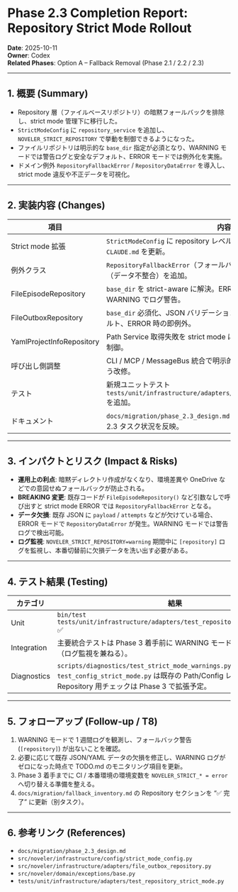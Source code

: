 # Phase 2.3 Completion Report: Repository Strict Mode Rollout

**Date**: 2025-10-11  
**Owner**: Codex  
**Related Phases**: Option A – Fallback Removal (Phase 2.1 / 2.2 / 2.3)

---

## 1. 概要 (Summary)

- Repository 層（ファイルベースリポジトリ）の暗黙フォールバックを排除し、strict mode 管理下に移行した。
- `StrictModeConfig` に `repository_service` を追加し、`NOVELER_STRICT_REPOSITORY` で挙動を制御できるようになった。
- ファイルリポジトリは明示的な `base_dir` 指定が必須となり、WARNING モードでは警告ログと安全なデフォルト、ERROR モードでは例外化を実施。
- ドメイン例外 `RepositoryFallbackError` / `RepositoryDataError` を導入し、strict mode 違反や不正データを可視化。

---

## 2. 実装内容 (Changes)

| 項目 | 内容 |
|------|------|
| Strict mode 拡張 | `StrictModeConfig` に repository レベルを追加し、`.env.example` / `CLAUDE.md` を更新。 |
| 例外クラス | `RepositoryFallbackError`（フォールバック禁止）、`RepositoryDataError`（データ不整合）を追加。 |
| FileEpisodeRepository | `base_dir` を strict-aware に解決。ERROR でフォールバック禁止、WARNING でログ警告。 |
| FileOutboxRepository | `base_dir` 必須化、JSON バリデーション、WARNING 時の安全なデフォルト、ERROR 時の即例外。 |
| YamlProjectInfoRepository | Path Service 取得失敗を strict mode に準拠させ、フォールバック可否を制御。 |
| 呼び出し側調整 | CLI / MCP / MessageBus 統合で明示的な保存ディレクトリを指定するよう改修。 |
| テスト | 新規ユニットテスト `tests/unit/infrastructure/adapters/test_repository_strict_mode.py` を追加。 |
| ドキュメント | `docs/migration/phase_2.3_design.md` と TODO.md を更新し、Phase 2.3 タスク状況を反映。 |

---

## 3. インパクトとリスク (Impact & Risks)

- **運用上の利点**: 暗黙ディレクトリ作成がなくなり、環境差異や OneDrive などでの意図せぬフォールバックが防止される。
- **BREAKING 変更**: 既存コードが `FileEpisodeRepository()` など引数なしで呼び出すと strict mode ERROR では `RepositoryFallbackError` となる。
- **データ欠損**: 既存 JSON に `payload` / `attempts` などが欠けている場合、ERROR モードで `RepositoryDataError` が発生。WARNING モードでは警告ログで検出可能。
- **ログ監視**: `NOVELER_STRICT_REPOSITORY=warning` 期間中に `[repository]` ログを監視し、本番切替前に欠損データを洗い出す必要がある。

---

## 4. テスト結果 (Testing)

| カテゴリ | 結果 |
|----------|------|
| Unit | `bin/test tests/unit/infrastructure/adapters/test_repository_strict_mode.py` ✅ |
| Integration | 主要統合テストは Phase 3 着手前に WARNING モードでスモーク予定（ログ監視を兼ねる）。 |
| Diagnostics | `scripts/diagnostics/test_strict_mode_warnings.py` / `test_config_strict_mode.py` は既存の Path/Config レポートを維持、Repository 用チェックは Phase 3 で拡張予定。 |

---

## 5. フォローアップ (Follow-up / T8)

1. WARNING モードで 1 週間ログを観測し、フォールバック警告 (`[repository]`) が出ないことを確認。
2. 必要に応じて既存 JSON/YAML データの欠損を修正し、WARNING ログがゼロになった時点で TODO.md のモニタリング項目を更新。
3. Phase 3 着手までに CI / 本番環境の環境変数を `NOVELER_STRICT_* = error` へ切り替える準備を整える。
4. `docs/migration/fallback_inventory.md` の Repository セクションを “✅ 完了” に更新（别タスク）。

---

## 6. 参考リンク (References)

- `docs/migration/phase_2.3_design.md`
- `src/noveler/infrastructure/config/strict_mode_config.py`
- `src/noveler/infrastructure/adapters/file_outbox_repository.py`
- `src/noveler/domain/exceptions/base.py`
- `tests/unit/infrastructure/adapters/test_repository_strict_mode.py`

